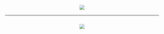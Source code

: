 <h2 align="center">
  <img src="https://readme-typing-svg.herokuapp.com?font=Unbounded&weight=500&size=36&duration=1&pause=1000000&color=D4A574&center=true&vCenter=true&width=750&lines=Timelytics+—+Smart+Classroom+&+Timetable+Scheduler" />
</h2>

---
<h2 align="center">
<img src="https://readme-typing-svg.herokuapp.com?font=Unbounded&weight=800&size=30&duration=1200&pause=400&color=D4A574&center=true&vCenter=true&width=850&lines=Work+In+Progress" />
</h2>
